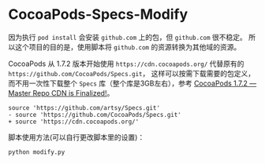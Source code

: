 # CocoaPods-Specs-Modify

因为执行 `pod install` 会安装 `github.com` 上的包，但 `github.com` 很不稳定。
所以这个项目的目的是，使用脚本将 `github.com` 的资源转换为其他域的资源。

CocoaPods 从 1.7.2 版本开始使用 `https://cdn.cocoapods.org/` 代替原有的 `https://github.com/CocoaPods/Specs.git`，
这样可以按需下载需要的包定义，而不用一次性下载整个 `Specs` 库（整个库是3GB左右），参考 [CocoaPods 1.7.2 — Master Repo CDN is Finalized!](https://blog.cocoapods.org/CocoaPods-1.7.2/)。

```
source 'https://github.com/artsy/Specs.git'
- source 'https://github.com/CocoaPods/Specs.git'
+ source 'https://cdn.cocoapods.org/'
```

脚本使用方法(可以自行更改脚本里的设置)：

```
python modify.py
```
